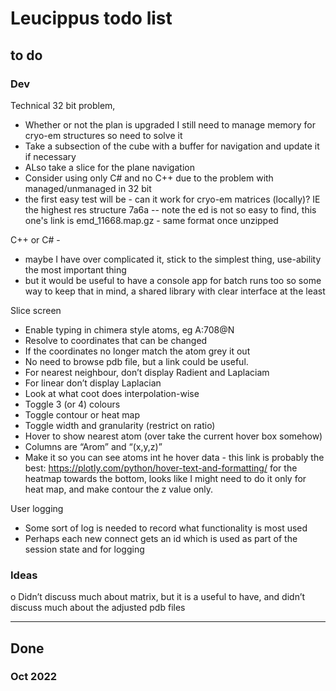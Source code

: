 ﻿# Leucippus todo list

## to do
### Dev
Technical
32 bit problem, 
- Whether or not the plan is upgraded I still need to manage memory for cryo-em structures so need to solve it
- Take a subsection of the cube with a buffer for navigation and update it if necessary
- ALso take a slice for the plane navigation
- Consider using only C# and no C++ due to the problem with managed/unmanaged in 32 bit
- the first easy test will be - can it work for cryo-em matrices (locally)? IE the highest res structure 7a6a
-- note the ed is not so easy to find, this one's link is emd_11668.map.gz - same format once unzipped


C++ or C# - 
- maybe I have over complicated it, stick to the simplest thing, use-ability the most important thing
- but it would be useful to have a console app for batch runs too so some way to keep that in mind, a shared library with clear interface at the least

Slice screen
- Enable typing in chimera style atoms, eg A:708@N
- Resolve to coordinates that can be changed
- If the coordinates no longer match the atom grey it out
- No need to browse pdb file, but a link could be useful.
- For nearest neighbour, don’t display Radient and Laplaciam
- For linear don’t display Laplacian
- Look at what coot does interpolation-wise
- Toggle 3 (or 4) colours
- Toggle contour or heat map
- Toggle width and granularity (restrict on ratio)
- Hover to show nearest atom (over take the current hover box somehow)
- Columns are “Arom” and “(x,y,z)”
- Make it so you can see atoms int he hover data - this link is probably the best: https://plotly.com/python/hover-text-and-formatting/ for the heatmap towards the bottom, 
looks like I might need to do it only for heat map, and make contour the z value only.

User logging
- Some sort of log is needed to record what functionality is most used 
- Perhaps each new connect gets an id which is used as part of the session state and for logging





### Ideas
o	Didn’t discuss much about matrix, but it is a useful to have, and didn’t discuss much about the adjusted pdb files

---
## Done

### Oct 2022



